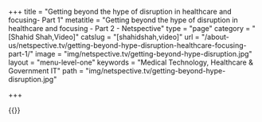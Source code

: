 +++
title = "Getting beyond the hype of disruption in healthcare and focusing- Part 1"
metatitle = "Getting beyond the hype of disruption in healthcare and focusing - Part 2 - Netspective"
type = "page"
category = "[Shahid Shah,Video]"
catslug = "[shahidshah,video]"
url = "/about-us/netspective.tv/getting-beyond-hype-disruption-healthcare-focusing-part-1/"
image = "img/netspective.tv/getting-beyond-hype-disruption.jpg"
layout = "menu-level-one"
keywords = "Medical Technology, Healthcare & Government IT"
path = "img/netspective.tv/getting-beyond-hype-disruption.jpg"


+++

{{<youtube vya09pblDno>}}

